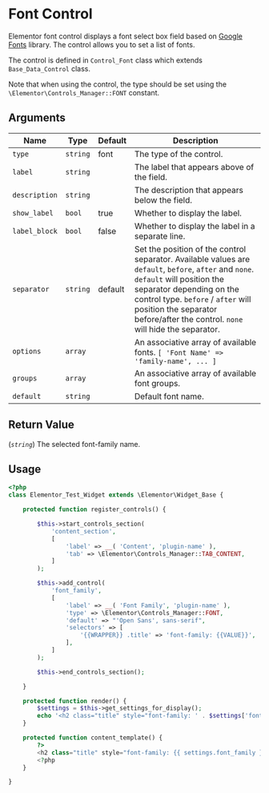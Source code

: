 # Font Control

Elementor font control displays a font select box field based on [Google Fonts](https://fonts.google.com/) library. The control allows you to set a list of fonts.

The control is defined in `Control_Font` class which extends `Base_Data_Control` class.

Note that when using the control, the type should be set using the `\Elementor\Controls_Manager::FONT` constant.

## Arguments

<table>
	<thead>
		<tr>
			<th>Name</th>
			<th>Type</th>
			<th>Default</th>
			<th>Description</th>
		</tr>
	</thead>
	<tbody>
		<tr>
			<td><code>type</code></td>
			<td><code>string</code></td>
			<td>font</td>
			<td>The type of the control.</td>
		</tr>
		<tr>
			<td><code>label</code></td>
			<td><code>string</code></td>
			<td></td>
			<td>The label that appears above of the field.</td>
		</tr>
		<tr>
			<td><code>description</code></td>
			<td><code>string</code></td>
			<td></td>
			<td>The description that appears below the field.</td>
		</tr>
		<tr>
			<td><code>show_label</code></td>
			<td><code>bool</code></td>
			<td>true</td>
			<td>Whether to display the label.</td>
		</tr>
		<tr>
			<td><code>label_block</code></td>
			<td><code>bool</code></td>
			<td>false</td>
			<td>Whether to display the label in a separate line.</td>
		</tr>
		<tr>
			<td><code>separator</code></td>
			<td><code>string</code></td>
			<td>default</td>
			<td>Set the position of the control separator. Available values are <code>default</code>, <code>before</code>, <code>after</code> and <code>none</code>. <code>default</code> will position the separator depending on the control type. <code>before</code> / <code>after</code> will position the separator before/after the control. <code>none</code> will hide the separator.</td>
		</tr>
		<tr>
			<td><code>options</code></td>
			<td><code>array</code></td>
			<td></td>
			<td>An associative array of available fonts. <code>[ 'Font Name' =&gt; 'family-name', ... ]</code></td>
		</tr>
		<tr>
			<td>
				<div>
					<div><code>groups</code></div>
				</div>
			</td>
			<td><code>array</code></td>
			<td></td>
			<td>An associative array of available font groups.</td>
		</tr>
		<tr>
			<td><code>default</code></td>
			<td><code>string</code></td>
			<td></td>
			<td>Default font name.</td>
		</tr>
	</tbody>
</table>

## Return Value

(_`string`_) The selected font-family name.

## Usage

```php {14-24,32,37}
<?php
class Elementor_Test_Widget extends \Elementor\Widget_Base {

	protected function register_controls() {

		$this->start_controls_section(
			'content_section',
			[
				'label' => __( 'Content', 'plugin-name' ),
				'tab' => \Elementor\Controls_Manager::TAB_CONTENT,
			]
		);

		$this->add_control(
			'font_family',
			[
				'label' => __( 'Font Family', 'plugin-name' ),
				'type' => \Elementor\Controls_Manager::FONT,
				'default' => "'Open Sans', sans-serif",
				'selectors' => [
					'{{WRAPPER}} .title' => 'font-family: {{VALUE}}',
				],
			]
		);

		$this->end_controls_section();

	}

	protected function render() {
		$settings = $this->get_settings_for_display();
		echo '<h2 class="title" style="font-family: ' . $settings['font_family'] . '"> .. </h2>';
	}

	protected function content_template() {
		?>
		<h2 class="title" style="font-family: {{ settings.font_family }}"> .. </h2>
		<?php
	}

}
```
